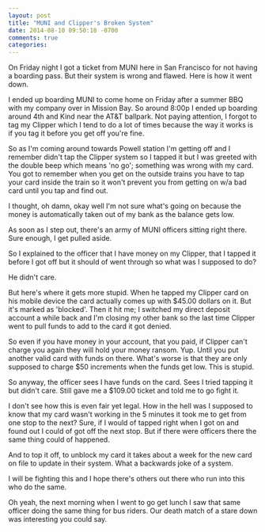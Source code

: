 ```yaml
---
layout: post
title: "MUNI and Clipper's Broken System"
date: 2014-08-10 09:50:18 -0700
comments: true
categories:
---
```

On Friday night I got a ticket from MUNI here in San Francisco for not having a boarding pass. But their system is wrong and flawed. Here is how it went down.

I ended up boarding MUNI to come home on Friday after a summer BBQ with my company over in Mission Bay. So around 8:00p I ended up boarding around 4th and Kind near the AT&T ballpark. Not paying attention, I forgot to tag my Clipper which I tend to do a lot of times because the way it works is if you tag it before you get off you're fine.

So as I'm coming around towards Powell station I'm getting off and I remember didn't tap the Clipper system so I tapped it but I was greeted with the double beep which means 'no go'; something was wrong with my card. You got to remember when you get on the outside trains you have to tap your card inside the train so it won't prevent you from getting on w/a bad card until you tap and find out.

I thought, oh damn, okay well I'm not sure what's going on because the money is automatically taken out of my bank as the balance gets low.

As soon as I step out, there's an army of MUNI officers sitting right there. Sure enough, I get pulled aside.

So I explained to the officer that I have money on my Clipper, that I tapped it before I got off but it should of went through so what was I supposed to do?

He didn't care.

But here's where it gets more stupid. When he tapped my Clipper card on his mobile device the card actually comes up with $45.00 dollars on it. But it's marked as 'blocked'. Then it hit me; I switched my direct deposit account a while back and I'm closing my other bank so the last time Clipper went to pull funds to add to the card it got denied.

So even if you have money in your account, that you paid, if Clipper can't charge you again they will hold your money ransom. Yup. Until you put another valid card with funds on there. What's worse is that they are only supposed to charge $50 increments when the funds get low. This is stupid.

So anyway, the officer sees I have funds on the card. Sees I tried tapping it but didn't care. Still gave me a $109.00 ticket and told me to go fight it.

I don't see how this is even fair yet legal. How in the hell was I supposed to know that my card wasn't working in the 5 minutes it took me to get from one stop to the next? Sure, if I would of tapped right when I got on and found out I could of got off the next stop. But if there were officers there the same thing could of happened.

And to top it off, to unblock my card it takes about a week for the new card on file to update in their system. What a backwards joke of a system.

I will be fighting this and I hope there's others out there who run into this who do the same.

Oh yeah, the next morning when I went to go get lunch I saw that same officer doing the same thing for bus riders. Our death match of a stare down was interesting you could say.
